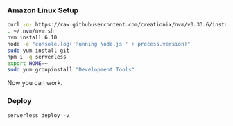 ### Amazon Linux Setup

```bash
curl -o- https://raw.githubusercontent.com/creationix/nvm/v0.33.6/install.sh | bash
. ~/.nvm/nvm.sh
nvm install 6.10
node -e "console.log('Running Node.js ' + process.version)"
sudo yum install git
npm i -g serverless
export HOME=~
sudo yum groupinstall "Development Tools"
```

Now you can work.

### Deploy
```
serverless deploy -v
```
